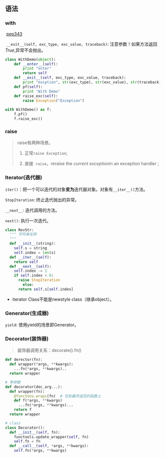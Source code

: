## 语法

### with

​	 [pep343](https://www.python.org/dev/peps/pep-0343/)

​	`__exit__(self, exc_type, exc_value, traceback)`: 注意参数！如果方法返回*True*,异常不会抛出。

```python
class WithDemo(object):
    def __enter__(self):
        print "enter"
        return self
    def __exit__(self, exc_type, exc_value, traceback):
        print "excption", str(exc_type), str(exc_value), str(traceback)
    def pf(self):
        print "With Demo"
    def raise_exc(self):
        raise Exception("Exception")
        
with WithDemo() as f:
    f.pf()
    f.raise_exc()
```

### raise

> raise有两种场景。
>
> 	1. 正常`raise Exception`;
>
>  	2. 直接` raise`，reraise the *current exception*in an exception handler ;

### Iterator(迭代器)

`iter()`：把一个可以迭代的对象**变为**迭代器对象。对象有`__iter__()`方法。

`StopIteration`: 终止迭代抛出的异常。

`__next__`: 迭代调用的方法。

`next()`: 执行一次迭代。

```python
class RevStr:
  """ 字符串反转
  """
  def __init__(string):
    self.s = string
    self.index = len(s)
  def __iter__(self):
    return self
  def __next__(self):
    self.index -= 1
    if self.index < 0:
      raise StopIteration
 		else:
      return self.s[self.index]
```



- iterator Class不能是newstyle class（继承object）。

### Generator(生成器)

`yield`: 使用yield的场景即Generator。

### Decorator(装饰器)

> 装饰器调用关系：decorate().fn()

```python
def derector(fn):
  def wrapper(*args, **kwargs):
    ...fn(*args, **kwargs)..
  return wrapper

# 带参数
def decorator(dec_arg...):
  def wrapper(fn):
    @functoos.wraps(fn)  # 包到最终返回的函数上
    def f(*args, **kwargs)
      ...fn(*args, **kwargs)...
    return f
  return wrapper

# class
class Decorator():
  def __init__(self, fn):
    functools.update_wrapper(self, fn)
    self.fn = fn
  def __call__(self, *args, **kwargs):
    self.fn(*args, **kwargs)
```



